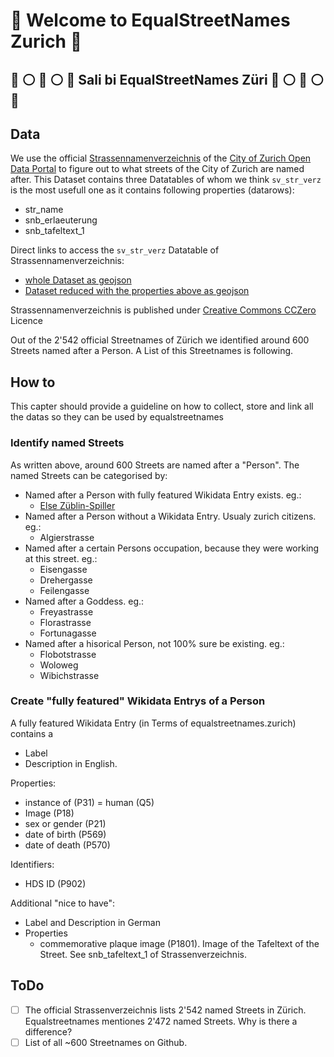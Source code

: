 # :blue_heart: Welcome to EqualStreetNames Zurich :blue_heart:
## :blue_heart: :white_circle: :blue_heart: :white_circle: :blue_heart: Sali bi EqualStreetNames Züri :blue_heart: :white_circle: :blue_heart: :white_circle: :blue_heart:

## Data
We use the official [Strassennamenverzeichnis](https://data.stadt-zuerich.ch/dataset/geo_strassennamenverzeichnis) of the [City of Zurich Open Data Portal](https://www.stadt-zuerich.ch/opendata) to figure out to what streets of the City of Zurich are named after.
This Dataset contains three Datatables of whom we think `sv_str_verz` is the most usefull one as it contains following properties (datarows):
- str_name
- snb_erlaeuterung
- snb_tafeltext_1

Direct links to access the `sv_str_verz` Datatable of Strassennamenverzeichnis:
- [whole Dataset as geojson](https://www.ogd.stadt-zuerich.ch/wfs/geoportal/Strassennamenverzeichnis?service=WFS&version=1.1.0&request=GetFeature&outputFormat=GeoJSON&typename=sv_str_verz)
- [Dataset reduced with the properties above as geojson](https://www.ogd.stadt-zuerich.ch/wfs/geoportal/Strassennamenverzeichnis?service=WFS&version=1.1.0&request=GetFeature&outputFormat=GeoJSON&typename=sv_str_verz&propertyname=str_name,snb_erlaeuterung,snb_tafeltext_1)

Strassennamenverzeichnis is published under [Creative Commons CCZero](https://opendefinition.org/licenses/cc-zero/) Licence


Out of the 2'542 official Streetnames of Zürich we identified around 600 Streets named after a Person. A List of this Streetnames is following.


## How to
This capter should provide a guideline on how to collect, store and link all the datas so they can be used by equalstreetnames

### Identify named Streets
As written above, around 600 Streets are named after a "Person". The named Streets can be categorised by:
* Named after a Person with fully featured Wikidata Entry exists. eg.:
  * [Else Züblin-Spiller](https://www.wikidata.org/wiki/Q1333744)
* Named after a Person without a Wikidata Entry. Usualy zurich citizens. eg.:
  * Algierstrasse
* Named after a certain Persons occupation, because they were working at this street. eg.:
  * Eisengasse
  * Drehergasse
  * Feilengasse
* Named after a Goddess. eg.:
  * Freyastrasse
  * Florastrasse
  * Fortunagasse
* Named after a hisorical Person, not 100% sure be existing. eg.:
  * Flobotstrasse
  * Woloweg
  * Wibichstrasse

### Create "fully featured" Wikidata Entrys of a Person
A fully featured Wikidata Entry (in Terms of equalstreetnames.zurich) contains a 
* Label
* Description
in English.

Properties:
* instance of (P31) = human (Q5)
* Image (P18)
* sex or gender (P21)
* date of birth (P569)
* date of death (P570)

Identifiers:
* HDS ID (P902)

Additional "nice to have":
* Label and Description in German
* Properties
  * commemorative plaque image (P1801). Image of the Tafeltext of the Street. See snb_tafeltext_1 of Strassenverzeichnis.



## ToDo
- [ ] The official Strassenverzeichnis lists 2'542 named Streets in Zürich. Equalstreetnames mentiones 2'472 named Streets. Why is there a difference?
- [ ] List of all ~600 Streetnames on Github.
